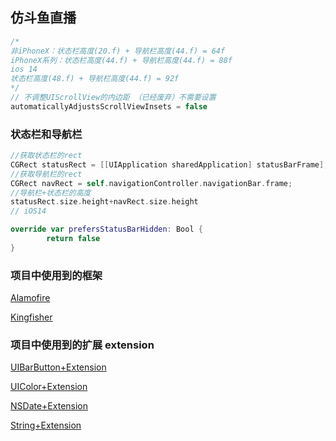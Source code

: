 ## 仿斗鱼直播

```swift
/*
非iPhoneX：状态栏高度(20.f) + 导航栏高度(44.f) = 64f
iPhoneX系列：状态栏高度(44.f) + 导航栏高度(44.f) = 88f
ios 14
状态栏高度(48.f) + 导航栏高度(44.f) = 92f
*/
// 不调整UIScrollView的内边距 （已经废弃）不需要设置
automaticallyAdjustsScrollViewInsets = false
```

### 状态栏和导航栏

```swift
//获取状态栏的rect
CGRect statusRect = [[UIApplication sharedApplication] statusBarFrame];
//获取导航栏的rect
CGRect navRect = self.navigationController.navigationBar.frame;
//导航栏+状态栏的高度
statusRect.size.height+navRect.size.height
// iOS14

```

```swift
override var prefersStatusBarHidden: Bool {
		return false
}
```

### 项目中使用到的框架

[Alamofire](./doc/Alamofire.md)

[Kingfisher](./doc/Kingfisher.md)

### 项目中使用到的扩展 extension

[UIBarButton+Extension](./MyDYZB/Classes/Tools/Extension/UIBarButton+Extension.swift)

[UIColor+Extension](./MyDYZB/Classes/Tools/Extension/UIColor+Extension.swift)

[NSDate+Extension](./MyDYZB/Classes/Tools/Extension/NSDate+Extension)

[String+Extension](./MyDYZB/Classes/Tools/Extension/String+Extension)


